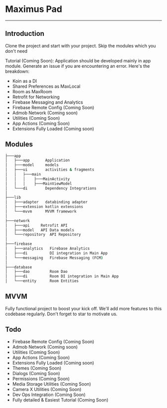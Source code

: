 # Maximus Pad

------

## Introduction

Clone the project and start with your project. Skip the modules which you don't need

Tutorial (Coming Soon):
Application should be developed mainly in app module. Generate an issue if you are encountering an
error. Here's the breakdown:

- Koin as a DI
- Shared Preferences as MaxLocal
- Room as MaxRoom
- Retrofit for Networking
- Firebase Messaging and Analytics
- Firebase Remote Config (Coming Soon)
- Admob Network (Coming soon)
- Utilities (Coming Soon)
- App Actions (Coming Soon)
- Extensions Fully Loaded (Coming soon)

## Modules

```cmd
├───app
│   ├───app       Application
│   ├───model     models
│   ├───ui        activities & fragments
│   │   ├───main
│   │   │    ├───MainActivity
│   │   │    ├───MainViewModel
│   └───di        Dependency Integrations
│
├───lib
│   ├───adapter   databinding adapter
│   ├───extension kotlin extensions
│   └───mvvm      MVVM framework
│
├───network
│   ├───api     Retrofit API
│   ├───model   API Data models
│   └───repository  API Repository
│   
├───firebase
│   ├───analytics   Firebase Analytics
│   ├───di          DI integration in Main App
│   └───messaging   Firebase Messaging (FCM)
│   
├───database
│   ├───dao         Room Dao
│   ├───di          Room DI integration in Main App
│   └───entity      Room Entities
```

## MVVM

Fully functional project to boost your kick off. We'll add more features to this codebase regularly.
Don't forget to star to motivate us.

## Todo

- Firebase Remote Config (Coming Soon)
- Admob Network (Coming soon)
- Utilities (Coming Soon)
- App Actions (Coming Soon)
- Extensions Fully Loaded (Coming soon)
- Themes (Coming Soon)
- Dialogs (Coming Soon)
- Permissions (Coming Soon)
- Media Storage Utilities (Coming Soon)
- Camera X Utilities (Coming Soon)
- Dev Ops Integration (Coming Soon)
- Fully detailed & Easiest Tutorial (Coming Soon)